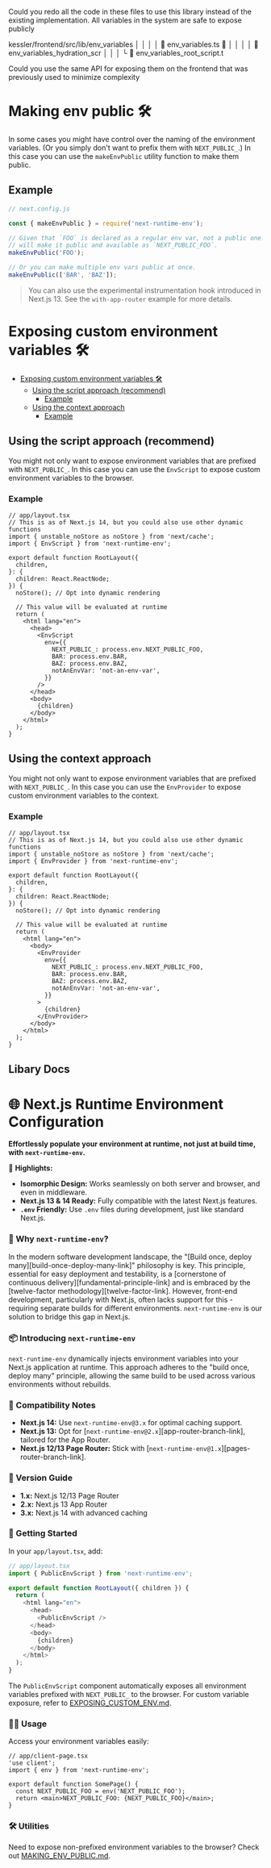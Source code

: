 Could you redo all the code in these files to use this library instead of the existing implementation. All variables in the system are safe to expose publicly

kessler/frontend/src/lib/env_variables
   │ │ │ │ 󰛦 env_variables.ts          
   │ │ │ │  env_variables_hydration_scr
   │ │ │ └  env_variables_root_script.t

Could you use the same API for exposing them on the frontend that was previously used to minimize complexity

# Making env public 🛠

In some cases you might have control over the naming of the environment variables. (Or you simply don't want to prefix them with `NEXT_PUBLIC_`.) In this case you can use the `makeEnvPublic` utility function to make them public.

## Example

```ts
// next.config.js

const { makeEnvPublic } = require('next-runtime-env');

// Given that `FOO` is declared as a regular env var, not a public one. This
// will make it public and available as `NEXT_PUBLIC_FOO`.
makeEnvPublic('FOO');

// Or you can make multiple env vars public at once.
makeEnvPublic(['BAR', 'BAZ']);
```

> You can also use the experimental instrumentation hook introduced in Next.js 13. See the `with-app-router` example for more details.


# Exposing custom environment variables 🛠

- [Exposing custom environment variables 🛠](#exposing-custom-environment-variables-)
  - [Using the script approach (recommend)](#using-the-script-approach-recommend)
    - [Example](#example)
  - [Using the context approach](#using-the-context-approach)
    - [Example](#example-1)

## Using the script approach (recommend)

You might not only want to expose environment variables that are prefixed with `NEXT_PUBLIC_`. In this case you can use the `EnvScript` to expose custom environment variables to the browser.

### Example

```tsx
// app/layout.tsx
// This is as of Next.js 14, but you could also use other dynamic functions
import { unstable_noStore as noStore } from 'next/cache';
import { EnvScript } from 'next-runtime-env';

export default function RootLayout({
  children,
}: {
  children: React.ReactNode;
}) {
  noStore(); // Opt into dynamic rendering

  // This value will be evaluated at runtime
  return (
    <html lang="en">
      <head>
        <EnvScript
          env={{
            NEXT_PUBLIC_: process.env.NEXT_PUBLIC_FOO,
            BAR: process.env.BAR,
            BAZ: process.env.BAZ,
            notAnEnvVar: 'not-an-env-var',
          }}
        />
      </head>
      <body>
        {children}
      </body>
    </html>
  );
}
```

## Using the context approach

You might not only want to expose environment variables that are prefixed with `NEXT_PUBLIC_`. In this case you can use the `EnvProvider` to expose custom environment variables to the context.

### Example

```tsx
// app/layout.tsx
// This is as of Next.js 14, but you could also use other dynamic functions
import { unstable_noStore as noStore } from 'next/cache';
import { EnvProvider } from 'next-runtime-env';

export default function RootLayout({
  children,
}: {
  children: React.ReactNode;
}) {
  noStore(); // Opt into dynamic rendering

  // This value will be evaluated at runtime
  return (
    <html lang="en">
      <body>
        <EnvProvider
          env={{
            NEXT_PUBLIC_: process.env.NEXT_PUBLIC_FOO,
            BAR: process.env.BAR,
            BAZ: process.env.BAZ,
            notAnEnvVar: 'not-an-env-var',
          }}
        >
          {children}
        </EnvProvider>
      </body>
    </html>
  );
}
```

## Libary Docs
# 🌐 Next.js Runtime Environment Configuration

**Effortlessly populate your environment at runtime, not just at build time, with `next-runtime-env`.**

🌟 **Highlights:**
- **Isomorphic Design:** Works seamlessly on both server and browser, and even in middleware.
- **Next.js 13 & 14 Ready:** Fully compatible with the latest Next.js features.
- **`.env` Friendly:** Use `.env` files during development, just like standard Next.js.

### 🤔 Why `next-runtime-env`?

In the modern software development landscape, the "[Build once, deploy many][build-once-deploy-many-link]" philosophy is key. This principle, essential for easy deployment and testability, is a [cornerstone of continuous delivery][fundamental-principle-link] and is embraced by the [twelve-factor methodology][twelve-factor-link]. However, front-end development, particularly with Next.js, often lacks support for this - requiring separate builds for different environments. `next-runtime-env` is our solution to bridge this gap in Next.js.

### 📦 Introducing `next-runtime-env`

`next-runtime-env` dynamically injects environment variables into your Next.js application at runtime. This approach adheres to the "build once, deploy many" principle, allowing the same build to be used across various environments without rebuilds.

### 🤝 Compatibility Notes

- **Next.js 14:** Use `next-runtime-env@3.x` for optimal caching support.
- **Next.js 13:** Opt for [`next-runtime-env@2.x`][app-router-branch-link], tailored for the App Router.
- **Next.js 12/13 Page Router:** Stick with [`next-runtime-env@1.x`][pages-router-branch-link].

### 🔖 Version Guide

- **1.x:** Next.js 12/13 Page Router
- **2.x:** Next.js 13 App Router
- **3.x:** Next.js 14 with advanced caching

### 🚀 Getting Started

In your `app/layout.tsx`, add:

```js
// app/layout.tsx
import { PublicEnvScript } from 'next-runtime-env';

export default function RootLayout({ children }) {
  return (
    <html lang="en">
      <head>
        <PublicEnvScript />
      </head>
      <body>
        {children}
      </body>
    </html>
  );
}
```

The `PublicEnvScript` component automatically exposes all environment variables prefixed with `NEXT_PUBLIC_` to the browser. For custom variable exposure, refer to [EXPOSING_CUSTOM_ENV.md](docs/EXPOSING_CUSTOM_ENV.md).

### 🧑‍💻 Usage

Access your environment variables easily:

```tsx
// app/client-page.tsx
'use client';
import { env } from 'next-runtime-env';

export default function SomePage() {
  const NEXT_PUBLIC_FOO = env('NEXT_PUBLIC_FOO');
  return <main>NEXT_PUBLIC_FOO: {NEXT_PUBLIC_FOO}</main>;
}
```

### 🛠 Utilities

Need to expose non-prefixed environment variables to the browser? Check out [MAKING_ENV_PUBLIC.md](docs/MAKING_ENV_PUBLIC.md).

